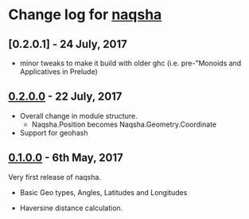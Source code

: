 # Change log for [naqsha]

## [0.2.0.1] - 24 July, 2017

- minor tweaks to make it build with older ghc (i.e. pre-"Monoids and Applicatives in Prelude)

## [0.2.0.0] - 22 July, 2017

* Overall change in module structure.
  - Naqsha.Position becomes Naqsha.Geometry.Coordinate
* Support for geohash

## [0.1.0.0] - 6th May, 2017

Very first release of naqsha.

* Basic Geo types, Angles, Latitudes and Longitudes

* Haversine distance calculation.


[naqsha]:  <http://github.com/naqsha/naqsha/> "Naqsha library"
[0.2.0.0]: <https://github.com/naqsha/naqsha/releases/tag/v0.2.0.0> "Release 0.2.0.0"
[0.1.0.0]: <https://github.com/naqsha/naqsha/releases/tag/v0.1.0.0> "Release 0.1.0.0"
